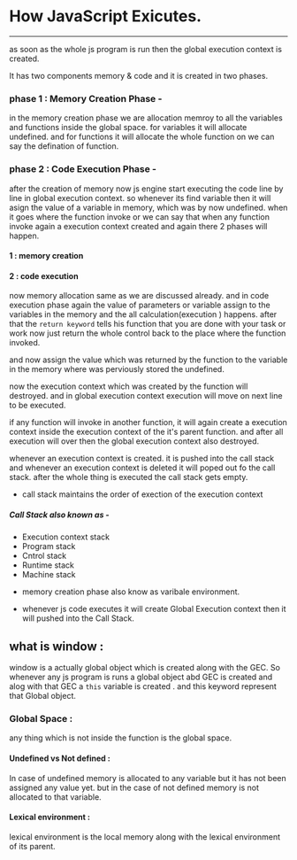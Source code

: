 # How JavaScript Exicutes.
---

as soon as the whole js program is run then the global execution context is created.

It has two components memory & code and it is created in two phases.

### phase 1 : Memory Creation Phase -

in the memory creation phase we are allocation memroy to all the variables and functions inside the global space. for variables it will allocate undefined. and for functions it will allocate the whole function on we can say the defination of function.

### phase 2 : Code Execution Phase - 

after the creation of memory now js engine  start executing  the code line by line in global execution context. so whenever its find variable then it will asign the value of a variable in memory, which was by now undefined. when it goes where the function invoke or we can say that when any function invoke again a execution context created and again there 2 phases will happen. 
 #### 1 : memory creation 
 #### 2 :  code execution 

now memory allocation same as we are discussed already. and in code execution phase again the value of parameters or variable assign to the variables in the memory  and the all calculation(execution ) happens. after that the 
`return keyword` tells his function that you are done with your task or work now just return the whole control back to the place where the function invoked. 

and now assign the value  which was returned by the function to the variable in the memory where was perviously stored the undefined. 

now the execution context which was created by the function will destroyed. and in global execution context execution will move on next line to be executed. 

if any function will invoke in another function, it will again create a execution context inside the execution context of the it's parent function. and after all execution will over then the global execution context also destroyed. 

whenever an execution context is created. it is pushed into the call stack and whenever an execution context is deleted it will poped out fo the call stack. after the whole thing is executed the call stack gets empty.

* call stack maintains the order of exection of the execution context
##### Call Stack also known as - 
 - Execution context stack 
 - Program stack
 - Cntrol stack
 - Runtime stack
 - Machine stack

 * memory creation phase also know as varibale environment. 

* whenever js code executes it will create Global Execution context then it will pushed into the Call Stack.


## what is window : 
 window is a actually global object which is created along with the GEC. So whenever any js program is runs a global object abd GEC is created and alog with that GEC a `this` variable is created . and this keyword represent that Global object. 

 ### Global Space : 

 any thing which is not inside the function is the global space.


 #### Undefined vs Not defined :
In case of undefined memory is allocated to any variable but it has not been assigned any value yet.
but in the case of not defined memory is not allocated to that variable.

#### Lexical environment :
 lexical environment is the local memory along with the lexical environment of its parent.
  




